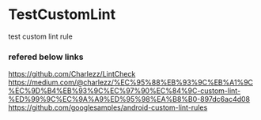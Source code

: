 # TestCustomLint
test custom lint rule 

### refered below links
https://github.com/Charlezz/LintCheck
https://medium.com/@charlezz/%EC%95%88%EB%93%9C%EB%A1%9C%EC%9D%B4%EB%93%9C%EC%97%90%EC%84%9C-custom-lint-%ED%99%9C%EC%9A%A9%ED%95%98%EA%B8%B0-897dc6ac4d08
https://github.com/googlesamples/android-custom-lint-rules
